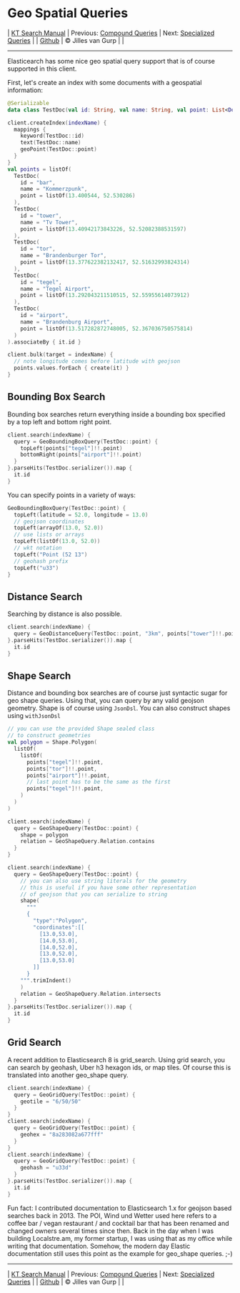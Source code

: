 # Geo Spatial Queries 

| [KT Search Manual](README.md) | Previous: [Compound Queries](CompoundQueries.md) | Next: [Specialized Queries](SpecializedQueries.md) |
| [Github](https://github.com/jillesvangurp/kt-search) | &copy; Jilles van Gurp |  |

---                

Elasticearch has some nice geo spatial query support that is of course supported in this client.

First, let's create an index with some documents with a geospatial information:

```kotlin
@Serializable
data class TestDoc(val id: String, val name: String, val point: List<Double>)

client.createIndex(indexName) {
  mappings {
    keyword(TestDoc::id)
    text(TestDoc::name)
    geoPoint(TestDoc::point)
  }
}
val points = listOf(
  TestDoc(
    id = "bar",
    name = "Kommerzpunk",
    point = listOf(13.400544, 52.530286)
  ),
  TestDoc(
    id = "tower",
    name = "Tv Tower",
    point = listOf(13.40942173843226, 52.52082388531597)
  ),
  TestDoc(
    id = "tor",
    name = "Brandenburger Tor",
    point = listOf(13.377622382132417, 52.51632993824314)
  ),
  TestDoc(
    id = "tegel",
    name = "Tegel Airport",
    point = listOf(13.292043211510515, 52.55955614073912)
  ),
  TestDoc(
    id = "airport",
    name = "Brandenburg Airport",
    point = listOf(13.517282872748005, 52.367036750575814)
  )
).associateBy { it.id }

client.bulk(target = indexName) {
  // note longitude comes before latitude with geojson
  points.values.forEach { create(it) }
}
```

## Bounding Box Search

Bounding box searches return everything inside a bounding box specified by a top left and bottom right point.

```kotlin
client.search(indexName) {
  query = GeoBoundingBoxQuery(TestDoc::point) {
    topLeft(points["tegel"]!!.point)
    bottomRight(points["airport"]!!.point)
  }
}.parseHits(TestDoc.serializer()).map {
  it.id
}
```

You can specify points in a variety of ways:

```kotlin
GeoBoundingBoxQuery(TestDoc::point) {
  topLeft(latitude = 52.0, longitude = 13.0)
  // geojson coordinates
  topLeft(arrayOf(13.0, 52.0))
  // use lists or arrays
  topLeft(listOf(13.0, 52.0))
  // wkt notation
  topLeft("Point (52 13")
  // geohash prefix
  topLeft("u33")
}

```

## Distance Search

Searching by distance is also possible.

```kotlin
client.search(indexName) {
  query = GeoDistanceQuery(TestDoc::point, "3km", points["tower"]!!.point)
}.parseHits(TestDoc.serializer()).map {
  it.id
}
```

## Shape Search

Distance and bounding box searches are of course just syntactic sugar for geo shape queries. Using that,
you can query by any valid geojson geometry. Shape is of course using `JsonDsl`. You can also
construct shapes using `withJsonDsl`

```kotlin
// you can use the provided Shape sealed class
// to construct geometries
val polygon = Shape.Polygon(
  listOf(
    listOf(
      points["tegel"]!!.point,
      points["tor"]!!.point,
      points["airport"]!!.point,
      // last point has to be the same as the first
      points["tegel"]!!.point,
    )
  )
)

client.search(indexName) {
  query = GeoShapeQuery(TestDoc::point) {
    shape = polygon
    relation = GeoShapeQuery.Relation.contains
  }
}

client.search(indexName) {
  query = GeoShapeQuery(TestDoc::point) {
    // you can also use string literals for the geometry
    // this is useful if you have some other representation
    // of geojson that you can serialize to string
    shape(
      """
      {
        "type":"Polygon",
        "coordinates":[[
          [13.0,53.0],
          [14.0,53.0],
          [14.0,52.0],
          [13.0,52.0],
          [13.0,53.0]
        ]]
      }
    """.trimIndent()
    )
    relation = GeoShapeQuery.Relation.intersects
  }
}.parseHits(TestDoc.serializer()).map {
  it.id
}
```

## Grid Search

A recent addition to Elasticsearch 8 is grid_search. Using grid search,
you can search by geohash, Uber h3 hexagon ids, or map tiles. Of course 
this is translated into another geo_shape query. 

```kotlin
client.search(indexName) {
  query = GeoGridQuery(TestDoc::point) {
    geotile = "6/50/50"
  }
}
client.search(indexName) {
  query = GeoGridQuery(TestDoc::point) {
    geohex = "8a283082a677fff"
  }
}
client.search(indexName) {
  query = GeoGridQuery(TestDoc::point) {
    geohash = "u33d"
  }
}.parseHits(TestDoc.serializer()).map {
  it.id
}
```

Fun fact: I contributed documentation to Elasticsearch 1.x for geojson 
based searches back in 2013. The POI, Wind und Wetter used here refers 
to a coffee bar / vegan restaurant / and cocktail bar that has been
renamed and changed owners several times since then. Back in the day
when I was building Localstre.am, my former startup, I was using that as 
my office while writing that documentation. Somehow, the modern day Elastic 
documentation still uses this point as the example for geo_shape queries. ;-)



---

| [KT Search Manual](README.md) | Previous: [Compound Queries](CompoundQueries.md) | Next: [Specialized Queries](SpecializedQueries.md) |
| [Github](https://github.com/jillesvangurp/kt-search) | &copy; Jilles van Gurp |  |